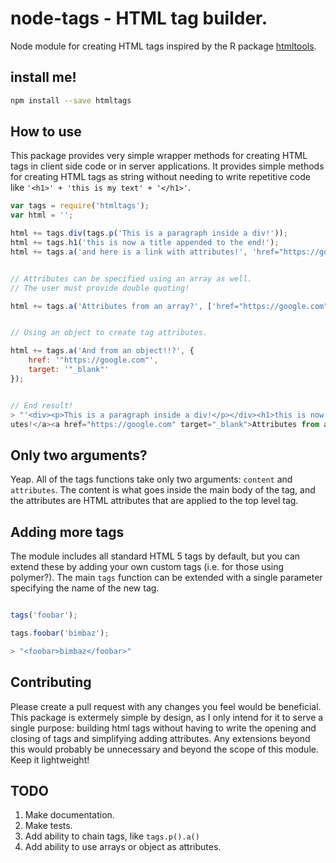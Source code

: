 # node-tags - HTML tag builder.
Node module for creating HTML tags inspired by the R package [htmltools](https://cran.r-project.org/web/packages/htmltools/index.html).

## install me!

```bash
npm install --save htmltags

```

## How to use

This package provides very simple wrapper methods for creating HTML tags in client side code or in server applications. It provides simple methods for creating HTML tags as string without needing to write repetitive code like `'<h1>' + 'this is my text' + '</h1>'`. 

```js
var tags = require('htmltags');
var html = '';

html += tags.div(tags.p('This is a paragraph inside a div!'));
html += tags.h1('this is now a title appended to the end!');
html += tags.a('and here is a link with attributes!', 'href="https://google.com"');


// Attributes can be specified using an array as well. 
// The user must provide double quoting!

html += tags.a('Attributes from an array?', ['href="https://google.com"', 'target="_blank"']);


// Using an object to create tag attributes. 

html += tags.a('And from an object!!?', {
    href: '"https://google.com"', 
    target: '"_blank"'
});


// End result!
> "'<div><p>This is a paragraph inside a div!</p></div><h1>this is now a title appended to the end!</h1><a href="https://google.com">and here is a link with attrib
utes!</a><a href="https://google.com" target="_blank">Attributes from an array?</a><a href="https://google.com" target="_blank">And from an object!!?</a>'"

```

## Only two arguments?

Yeap. All of the tags functions take only two arguments: `content` and `attributes`. The content is what goes inside the main body of the tag, and the attributes are HTML attributes that are applied to the top level tag. 

## Adding more tags

The module includes all standard HTML 5 tags by default, but you can extend these by adding your own custom tags (i.e. for those using polymer?). The main `tags` function can be extended with a single parameter specifying the name of the new tag.

```js

tags('foobar');

tags.foobar('bimbaz');

> "<foobar>bimbaz</foobar>"
```

## Contributing

Please create a pull request with any changes you feel would be beneficial. This package is extermely simple by design, as I only intend for it to serve a single purpose: building html tags without having to write the opening and closing of tags and simplifying adding attributes. Any extensions beyond this would probably be unnecessary and beyond the scope of this module. Keep it lightweight!


## TODO
1. Make documentation.
2. Make tests.
3. Add ability to chain tags, like `tags.p().a()`
4. Add ability to use arrays or object as attributes.
